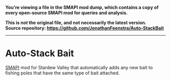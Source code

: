 **You're viewing a file in the SMAPI mod dump, which contains a copy of every open-source SMAPI mod
for queries and analysis.**

**This is _not_ the original file, and not necessarily the latest version.**  
**Source repository: https://github.com/JonathanFeenstra/Auto-StackBait**

----

# Auto-Stack Bait

[SMAPI](https://smapi.io/) mod for Stardew Valley that automatically adds any new bait to fishing poles that have the same type of bait attached.